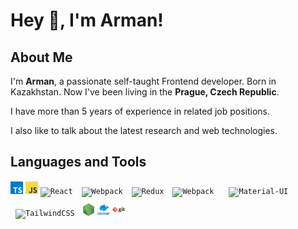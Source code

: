 # Hey 👋, I'm Arman!




## About Me

I'm **Arman**, a passionate self-taught Frontend developer. Born in Kazakhstan. Now I've been living in the **Prague, Czech Republic**.

I have more than 5 years of experience in related job positions.

I also like to talk about the latest research and web technologies.


## Languages and Tools

<code><img height="20" src="https://raw.githubusercontent.com/github/explore/80688e429a7d4ef2fca1e82350fe8e3517d3494d/topics/typescript/typescript.png"></code>
<code><img height="20" src="https://raw.githubusercontent.com/github/explore/80688e429a7d4ef2fca1e82350fe8e3517d3494d/topics/javascript/javascript.png"></code>
<code><img style="margin 10px" src="https://api.iconify.design/skill-icons:react-dark.svg" alt="React" height="20"></code>
<code><img style="margin: 10px" src="https://api.iconify.design/skill-icons:nextjs-light.svg" alt="Webpack" height="20" /></code>
<code><img style="margin 10px" src="https://api.iconify.design/logos:redux.svg" alt="Redux" height="20" /></code>
<code><img style="margin: 10px" src="https://api.iconify.design/logos:webpack.svg" alt="Webpack" height="20" /></code>
<code><img style="margin: 10px" src="https://user-images.githubusercontent.com/53177375/100646696-a427e900-333e-11eb-87f5-503de8ab1ab6.png" alt="Material-UI" height="20" /></code>
<code><img style="margin: 8px" src="https://api.iconify.design/logos:tailwindcss-icon.svg" alt="TailwindCSS" height="20" /></code>
<code><img height="20" src="https://raw.githubusercontent.com/github/explore/80688e429a7d4ef2fca1e82350fe8e3517d3494d/topics/nodejs/nodejs.png"></code>
<code><img height="20" src="https://raw.githubusercontent.com/github/explore/80688e429a7d4ef2fca1e82350fe8e3517d3494d/topics/docker/docker.png"></code>
<code><img height="20" src="https://raw.githubusercontent.com/github/explore/80688e429a7d4ef2fca1e82350fe8e3517d3494d/topics/git/git.png"></code>

<!--
**armanpwnz/armanpwnz** is a ✨ _special_ ✨ repository because its `README.md` (this file) appears on your GitHub profile. 
<img align="right" alt="GIF" src="https://media.giphy.com/media/f3iwJFOVOwuy7K6FFw/giphy.gif" />

- ⚡ I’m currently working in Elvoris s.r.o and I'm a member of the Russian MDN team.
- 🌎 My CV<a href="https://armanpwnz.github.io/">https://armanpwnz.github.io/</a>

Here are some ideas to get you started:

- 🔭 I’m currently working on ...
- 🌱 I’m currently learning ...
- 👯 I’m looking to collaborate on ...
- 🤔 I’m looking for help with ...
- 💬 Ask me about ...
- 📫 How to reach me: ...
- 😄 Pronouns: ...
- ⚡ Fun fact: ...
-->
